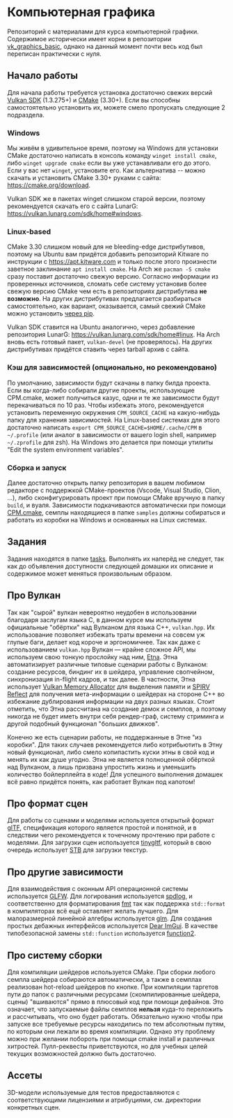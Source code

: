 # Компьютерная графика
Репозиторий с материалами для курса компьютерной графики.
Содержимое исторически имеет корни в репозитории [vk_graphics_basic](https://github.com/msu-graphics-group/vk_graphics_basic), однако на данный момент почти весь код был переписан практически с нуля.


## Начало работы
Для начала работы требуется установка достаточно свежих версий [Vulkan SDK](https://vulkan.lunarg.com) (1.3.275+) и [CMake](https://cmake.org/) (3.30+).
Если вы способны самостоятельно установить их, можете смело пропускать следующие 2 подраздела.

### Windows
Мы живём в удивительное время, поэтому на Windows для установки CMake достаточно написать в консоль команду `winget install cmake`, либо `winget upgrade cmake` если вы уже устанавливали его до этого.
Если у вас нет `winget`, установите его.
Как альтернатива -- можно скачать и установить CMake 3.30+ руками с сайта: https://cmake.org/download.

Vulkan SDK же в пакетах winget слишком старой версии, поэтому рекомендуется скачать его с сайта LunarG: https://vulkan.lunarg.com/sdk/home#windows.

### Linux-based
CMake 3.30 слишком новый для не bleeding-edge дистрибутивов, поэтому на Ubuntu вам придётся добавить репозиторий Kitware по инструкции с https://apt.kitware.com и только после этого произнести заветное заклинание `apt install cmake`.
На Arch же `pacman -S cmake` сразу поставит достаточно свежую версию.
Согласно информации из проверенных источников, сломать себе систему установив более свежую версию CMake чем есть в репозиториях дистрибутива **не возможно**.
На других дистрибутивах предлагается разбираться самостоятельно, как вариант, оказывается, самый свежий CMake можно установить [через pip](https://pypi.org/project/cmake/).

Vulkan SDK ставится на Ubuntu аналогично, через добавление репозитория LunarG: https://vulkan.lunarg.com/sdk/home#linux.
На Arch вновь есть готовый пакет, `vulkan-devel` (не проверялось).
На других дистрибутивах придётся ставить через tarball архив с сайта.

### Кэш для зависимостей (опционально, но рекомендовано)
По умолчанию, зависимости будут скачаны в папку билда проекта.
Если вы когда-либо собирали другие проекты, использующие CPM.cmake, может получиться казус, одни и те же зависимости будут перекачиваться по 10 раз.
Чтобы избежать этого, рекомендуется установить переменную окружения `CPM_SOURCE_CACHE` на какую-нибудь папку для хранения зависимостей.
На Linux-based системах для этого достаточно написать `export CPM_SOURCE_CACHE=$HOME/.cache/CPM` в `~/.profile` (или аналог в зависимости от вашего login shell, например `~/.zprofile` для zsh).
На Windows это делается при помощи утилиты "Edit the system environment variables".

### Сборка и запуск
Далее достаточно открыть папку репозитория в вашем любимом редакторе с поддержкой CMake-проектов (Vscode, Visual Studio, Clion, ...), либо сконфигурировать проект при помощи CMake вручную в папку `build`, и вуаля.
Зависимости подкачиваются автоматически при помощи [CPM.cmake](https://github.com/cpm-cmake/CPM.cmake), семплы находящиеся в папке `samples` должны собираться и работать из коробки на Windows и основанных на Linux системах.


## Задания
Задания находятся в папке [tasks](tasks/).
Выполнять их наперёд не следует, так как до объявления доступности следующей домашки их описание и содержимое может меняться произвольным образом.


## Про Вулкан
Так как "сырой" вулкан невероятно неудобен в использовании благодаря заслугам языка C, в данном курсе мы используем официальные "обёртки" над Вулканом для языка C++, `vulkan.hpp`.
Их использование позволяет избежать траты времени на совсем уж глупые баги, делает код короче и эргономичнее.
Так как даже с использованием `vulkan.hpp` Вулкан &mdash; крайне сложное API, мы используем свою тонкую прослойку над ним, [Etna](https://github.com/alexandrShcherbakov/etna/).
Этна автоматизирует различные типовые сценарии работы с Вулканом: создание ресурсов, биндинг их в шейдера, управление свопчейном, синхронизация in-flight кадров, и так далее.
В частности, Этна использует [Vulkan Memory Allocator](https://github.com/GPUOpen-LibrariesAndSDKs/VulkanMemoryAllocator) для выделения памяти и [SPIRV Reflect](https://github.com/KhronosGroup/SPIRV-Reflect) для получения мета-информации о шейдерах на стороне C++ во избежание дублирования информации на двух разных языках.
Стоит отметить, что Этна рассчитана на создание демок и семплов, а поэтому никогда не будет иметь внутри себя рендер-граф, систему стриминга и другой подобный функционал "больших движков".

Конечно же есть сценарии работы, не поддержанные в Этне "из коробки".
Для таких случаев рекомендуется либо котрибьютить в Этну новый функционал, либо смело копипастить куски этны в свой код и менять их как душе угодно.
Этна не является полноценной обёрткой над Вулканом, а лишь призвана упростить жизнь и уменьшить количество бойлерплейта в коде!
Для успешного выполнения домашек всё равно придётся понять, как работает Вулкан под капотом!


## Про формат сцен
Для работы со сценами и моделями используется открытый формат [glTF](https://registry.khronos.org/glTF/specs/2.0/glTF-2.0.html), спецификация которого является простой и понятной, и в следствии чего рекомендуется к точечному прочтению при работе с моделями.
Для загрузки сцен используется [tinygltf](https://github.com/syoyo/tinygltf), который в свою очередь использует [STB](https://github.com/nothings/stb) для загрузки текстур.


## Про другие зависимости
Для взаимодействия с оконным API операционной системы используется [GLFW](https://github.com/glfw/glfw).
Для логирования используется [spdlog](https://github.com/gabime/spdlog), и соответственно для форматирования [fmt](https://github.com/fmtlib/fmt) так как поддержка `std::format` в компиляторах всё ещё оставляет желать лучшего.
Для малоразмерной линейной алгебры используется [glm](https://github.com/g-truc/glm).
Для создания простых дебажных интерфейсов используется [Dear ImGui](https://github.com/ocornut/imgui).
В качестве типобезопасной замены `std::function` используется [function2](https://github.com/Naios/function2).


## Про систему сборки
Для компиляции шейдеров используется CMake.
При сборки любого семпла шейдера собираются автоматически, а также в семплах реализован hot-reload шейдеров по кнопке.
При компиляции таргетов пути до папок с различными ресурсами (скомпилированные шейдера, сцены) "вшиваются" прямо в плюсовый код при помощи дефайнов.
Это означает, что запускаемые файлы семплов **нельзя** куда-то переложить и рассчитывать, что оно будет работать.
Обязательно нужно чтобы при запуске все требуемые ресурсы находились по тем абсолютным путям, по которым они лежали во время компиляции.
Однако эту проблему можно при желании побороть при помощи cmake install и различных хитростей.
Пулл-реквесты приветствуются, но для учебных целей текущих возможностей должно быть достаточно.


## Ассеты
3D-модели используемые для тестов предоставляются с соответствующими лицензиями и атрибуциями, см. директории конкретных сцен.

